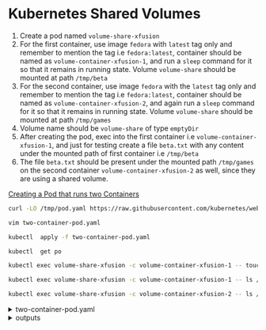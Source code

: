 # Kubernetes Shared Volumes

1. Create a pod named `volume-share-xfusion`
2. For the first container, use image `fedora` with `latest` tag only and remember to mention the tag i.e `fedora:latest`, container should be named as `volume-container-xfusion-1`, and run a `sleep` command for it so that it remains in running state. Volume `volume-share` should be mounted at path `/tmp/beta`
3. For the second container, use image `fedora` with the `latest` tag only and remember to mention the tag i.e `fedora:latest`, container should be named as `volume-container-xfusion-2`, and again run a `sleep` command for it so that it remains in running state. Volume `volume-share` should be mounted at path `/tmp/games`
4. Volume name should be `volume-share` of type `emptyDir`
5. After creating the pod, exec into the first container i.e `volume-container-xfusion-1`, and just for testing create a file `beta.txt` with any content under the mounted path of first container i.e `/tmp/beta`
6. The file `beta.txt` should be present under the mounted path `/tmp/games` on the second container `volume-container-xfusion-2` as well, since they are using a shared volume.

[Creating a Pod that runs two Containers](https://kubernetes.io/docs/tasks/access-application-cluster/communicate-containers-same-pod-shared-volume/#creating-a-pod-that-runs-two-containers)

```bash
curl -LO /tmp/pod.yaml https://raw.githubusercontent.com/kubernetes/website/main/content/en/examples/pods/two-container-pod.yaml

vim two-container-pod.yaml

kubectl  apply -f two-container-pod.yaml

kubectl  get po

kubectl exec volume-share-xfusion -c volume-container-xfusion-1 -- touch /tmp/beta/beta.txt

kubectl exec volume-share-xfusion -c volume-container-xfusion-1 -- ls /tmp/beta/

kubectl exec volume-share-xfusion -c volume-container-xfusion-2 -- ls /tmp/games
```
  <details>
  <summary>two-container-pod.yaml</summary>
        
  ```yaml
  apiVersion: v1
  kind: Pod
  metadata:
    name: volume-share-xfusion
  spec:
    restartPolicy: Never
    volumes:
    - name: volume-share
      emptyDir: {}

    containers:
    - name: volume-container-xfusion-1
      image: fedora:latest
      command: ["/bin/sh"]
      args: ["-c", "sleep 3600"]
      volumeMounts:
      - name: volume-share
        mountPath: /tmp/beta

    - name: volume-container-xfusion-2
      image: fedora:latest
      command: ["/bin/sh"]
      args: ["-c", "sleep 3600"]
      volumeMounts:
      - name: volume-share
        mountPath: /tmp/games
  ```

  </details>

  <details>
  <summary>outputs</summary>

    # kubectl  apply -f two-container-pod.yaml

    pod/volume-share-xfusion created

    # kubectl  get po

    NAME                   READY   STATUS    RESTARTS   AGE
    volume-share-xfusion   2/2     Running   0          39s

    # kubectl exec volume-share-xfusion -c volume-container-xfusion-1 -- touch /tmp/beta/beta.txt

    # kubectl exec volume-share-xfusion -c volume-container-xfusion-1 -- ls /tmp/beta/

    beta.txt

    # kubectl exec volume-share-xfusion -c volume-container-xfusion-2 -- ls /tmp/games

    beta.txt
  </details>